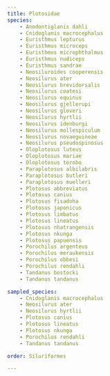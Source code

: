 ```yaml
---
title: Plotosidae
species:
    - Anodontiglanis dahli
    - Cnidoglanis macrocephalus
    - Euristhmus lepturus
    - Euristhmus microceps
    - Euristhmus microphthalmus
    - Euristhmus nudiceps
    - Euristhmus sandrae
    - Neosiluroides cooperensis
    - Neosilurus ater
    - Neosilurus brevidorsalis
    - Neosilurus coatesi
    - Neosilurus equinus
    - Neosilurus gjellerupi
    - Neosilurus gloveri
    - Neosilurus hyrtlii
    - Neosilurus idenburgi
    - Neosilurus mollespiculum
    - Neosilurus novaeguineae
    - Neosilurus pseudospinosus
    - Oloplotosus luteus
    - Oloplotosus mariae
    - Oloplotosus torobo
    - Paraplotosus albilabris
    - Paraplotosus butleri
    - Paraplotosus muelleri
    - Plotosus abbreviatus
    - Plotosus canius
    - Plotosus fisadoha
    - Plotosus japonicus
    - Plotosus limbatus
    - Plotosus lineatus
    - Plotosus nhatrangensis
    - Plotosus nkunga
    - Plotosus papuensis
    - Porochilus argenteus
    - Porochilus meraukensis
    - Porochilus obbesi
    - Porochilus rendahli
    - Tandanus bostocki
    - Tandanus tandanus

sampled_species:
    - Cnidoglanis macrocephalus
    - Neosilurus ater
    - Neosilurus hyrtlii
    - Plotosus canius
    - Plotosus lineatus
    - Plotosus nkunga
    - Porochilus rendahli
    - Tandanus tandanus

order: Siluriformes

---
```

